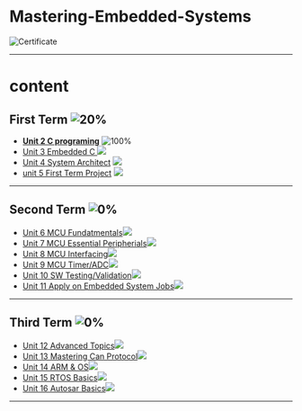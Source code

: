 # Mastering-Embedded-Systems
![Certificate](https://user-images.githubusercontent.com/85059419/182784606-b37d4479-76c4-4dd7-ac9d-65596a50def1.png)

*******
# content 

## **First Term** ![20%](https://progress-bar.dev/20/?title=progress)

* **[Unit 2 C programing](https://github.com/KyrilllosPhelopos/Mastering-Embedded-Systems/tree/1032d9d28882df12870355d0d769206e58b2f5a6/Unit_2%20C%20programming)**
![100%](https://progress-bar.dev/100/)<br>
* [Unit 3 Embedded C ](https://github.com/KyrilllosPhelopos/Mastering-Embedded-Systems/tree/1032d9d28882df12870355d0d769206e58b2f5a6/Unit_3%20Embedded%20C/1-%20Lesson%201) ![](https://progress-bar.dev/50)<br>
* [Unit 4 System Architect](https://github.com/KyrilllosPhelopos/Mastering-Embedded-Systems) ![](https://us-central1-progress-markdown.cloudfunctions.net/progress/0)<br>
* [unit 5 First Term Project](https://github.com/KyrilllosPhelopos/Mastering-Embedded-Systems) ![](https://us-central1-progress-markdown.cloudfunctions.net/progress/0)<br>


***
## **Second Term** ![0%](https://progress-bar.dev/20/?title=Soon)

* [Unit 6 MCU Fundatmentals](https://github.com/KyrilllosPhelopos/Mastering-Embedded-Systems)![](https://us-central1-progress-markdown.cloudfunctions.net/progress/0)<br>
* [Unit 7 MCU Essential Peripherials](https://github.com/KyrilllosPhelopos/Mastering-Embedded-Systems)![](https://us-central1-progress-markdown.cloudfunctions.net/progress/0)<br>
* [Unit 8 MCU Interfacing](https://github.com/KyrilllosPhelopos/Mastering-Embedded-Systems)![](https://us-central1-progress-markdown.cloudfunctions.net/progress/0)<br>
* [Unit 9 MCU Timer/ADC](https://github.com/KyrilllosPhelopos/Mastering-Embedded-Systems)![](https://us-central1-progress-markdown.cloudfunctions.net/progress/0)<br>
* [Unit 10 SW Testing/Validation](https://github.com/KyrilllosPhelopos/Mastering-Embedded-Systems)![](https://us-central1-progress-markdown.cloudfunctions.net/progress/0)<br>
* [Unit 11 Apply on Embedded System Jobs](https://github.com/KyrilllosPhelopos/Mastering-Embedded-Systems)![](https://us-central1-progress-markdown.cloudfunctions.net/progress/0)<br>

***
## **Third Term** ![0%](https://progress-bar.dev/20/?title=Soon)

* [Unit 12 Advanced Topics](https://github.com/KyrilllosPhelopos/Mastering-Embedded-Systems)![](https://us-central1-progress-markdown.cloudfunctions.net/progress/0)<br>
* [Unit 13 Mastering Can Protocol](https://github.com/KyrilllosPhelopos/Mastering-Embedded-Systems)![](https://us-central1-progress-markdown.cloudfunctions.net/progress/0)<br>
* [Unit 14 ARM & OS](https://github.com/KyrilllosPhelopos/Mastering-Embedded-Systems)![](https://us-central1-progress-markdown.cloudfunctions.net/progress/0)<br>
* [Unit 15 RTOS Basics](https://github.com/KyrilllosPhelopos/Mastering-Embedded-Systems)![](https://us-central1-progress-markdown.cloudfunctions.net/progress/0)<br>
* [Unit 16 Autosar Basics](https://github.com/KyrilllosPhelopos/Mastering-Embedded-Systems)![](https://us-central1-progress-markdown.cloudfunctions.net/progress/0)<br>
***


